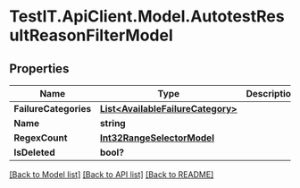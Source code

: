 # TestIT.ApiClient.Model.AutotestResultReasonFilterModel

## Properties

Name | Type | Description | Notes
------------ | ------------- | ------------- | -------------
**FailureCategories** | [**List&lt;AvailableFailureCategory&gt;**](AvailableFailureCategory.md) |  | [optional] 
**Name** | **string** |  | [optional] 
**RegexCount** | [**Int32RangeSelectorModel**](Int32RangeSelectorModel.md) |  | [optional] 
**IsDeleted** | **bool?** |  | [optional] 

[[Back to Model list]](../README.md#documentation-for-models) [[Back to API list]](../README.md#documentation-for-api-endpoints) [[Back to README]](../README.md)

